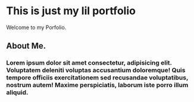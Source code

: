 # This is just my lil portfolio
Welcome to my Porfolio.

## **About Me.**
### Lorem ipsum dolor sit amet consectetur, adipisicing elit. Voluptatem deleniti voluptas accusantium doloremque! Quis tempore officiis exercitationem sed recusandae voluptatibus, nostrum autem! Maxime perspiciatis, laborum iste porro illum aliquid.